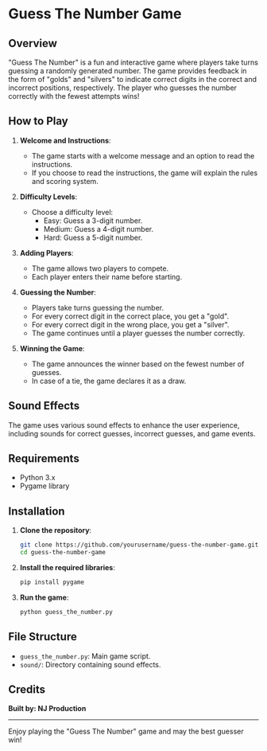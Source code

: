 # Guess The Number Game

## Overview

"Guess The Number" is a fun and interactive game where players take turns guessing a randomly generated number. The game provides feedback in the form of "golds" and "silvers" to indicate correct digits in the correct and incorrect positions, respectively. The player who guesses the number correctly with the fewest attempts wins!

## How to Play

1. **Welcome and Instructions**: 
   - The game starts with a welcome message and an option to read the instructions.
   - If you choose to read the instructions, the game will explain the rules and scoring system.

2. **Difficulty Levels**: 
   - Choose a difficulty level:
     - Easy: Guess a 3-digit number.
     - Medium: Guess a 4-digit number.
     - Hard: Guess a 5-digit number.

3. **Adding Players**: 
   - The game allows two players to compete.
   - Each player enters their name before starting.

4. **Guessing the Number**: 
   - Players take turns guessing the number.
   - For every correct digit in the correct place, you get a "gold".
   - For every correct digit in the wrong place, you get a "silver".
   - The game continues until a player guesses the number correctly.

5. **Winning the Game**: 
   - The game announces the winner based on the fewest number of guesses.
   - In case of a tie, the game declares it as a draw.

## Sound Effects

The game uses various sound effects to enhance the user experience, including sounds for correct guesses, incorrect guesses, and game events.

## Requirements

- Python 3.x
- Pygame library

## Installation

1. **Clone the repository**:
    ```bash
    git clone https://github.com/yourusername/guess-the-number-game.git
    cd guess-the-number-game
    ```

2. **Install the required libraries**:
    ```bash
    pip install pygame
    ```

3. **Run the game**:
    ```bash
    python guess_the_number.py
    ```

## File Structure

- `guess_the_number.py`: Main game script.
- `sound/`: Directory containing sound effects.

## Credits

**Built by: NJ Production**

---

Enjoy playing the "Guess The Number" game and may the best guesser win!
